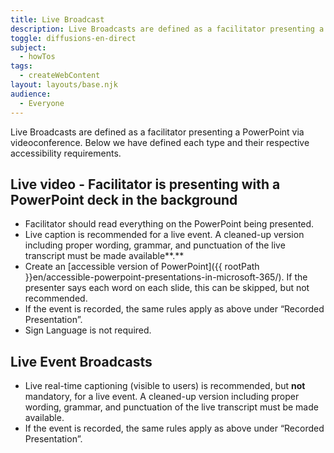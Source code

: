 ```yaml
---
title: Live Broadcast
description: Live Broadcasts are defined as a facilitator presenting a PowerPoint via videoconference. Here we have defined each type and their respective accessibility requirements.
toggle: diffusions-en-direct
subject:
  - howTos
tags:
  - createWebContent
layout: layouts/base.njk
audience:
  - Everyone
---
```


Live Broadcasts are defined as a facilitator presenting a PowerPoint via videoconference. Below we have defined each type and their respective accessibility requirements.

## Live video - Facilitator is presenting with a PowerPoint deck in the background

- Facilitator should read everything on the PowerPoint being presented.
- Live caption is recommended for a live event. A cleaned-up version including proper wording, grammar, and punctuation of the live transcript must be made available**.**
- Create an [accessible version of PowerPoint]({{ rootPath }}en/accessible-powerpoint-presentations-in-microsoft-365/). If the presenter says each word on each slide, this can be skipped, but not recommended.
- If the event is recorded, the same rules apply as above under “Recorded Presentation”.
- Sign Language is not required.

## Live Event Broadcasts

- Live real-time captioning (visible to users) is recommended, but **not** mandatory, for a live event. A cleaned-up version including proper wording, grammar, and punctuation of the live transcript must be made available.
- If the event is recorded, the same rules apply as above under “Recorded Presentation”.
